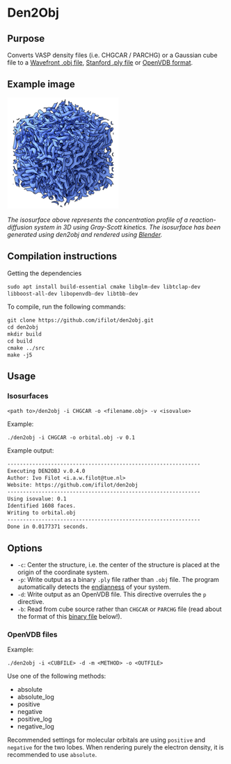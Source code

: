 # Den2Obj

## Purpose
Converts VASP density files (i.e. CHGCAR / PARCHG) or a Gaussian cube file to a [Wavefront .obj file](https://en.wikipedia.org/wiki/Wavefront_.obj_file), [Stanford .ply file](https://en.wikipedia.org/wiki/PLY_(file_format)) or [OpenVDB format](https://www.openvdb.org/).

## Example image
![3D Reaction-Diffusion system](img/reac_diff_3d_network_small.png)

*The isosurface above represents the concentration profile of a reaction-diffusion system in 3D using Gray-Scott kinetics. The isosurface has been generated using den2obj and rendered using [Blender](https://www.blender.org/).*

## Compilation instructions

Getting the dependencies
```
sudo apt install build-essential cmake libglm-dev libtclap-dev libboost-all-dev libopenvdb-dev libtbb-dev
```

To compile, run the following commands:
```
git clone https://github.com/ifilot/den2obj.git
cd den2obj
mkdir build
cd build
cmake ../src
make -j5
```

## Usage

### Isosurfaces

```
<path to>/den2obj -i CHGCAR -o <filename.obj> -v <isovalue>
```

Example:
```
./den2obj -i CHGCAR -o orbital.obj -v 0.1
```

Example output:
```
--------------------------------------------------------------
Executing DEN2OBJ v.0.4.0
Author: Ivo Filot <i.a.w.filot@tue.nl>
Website: https://github.com/ifilot/den2obj
--------------------------------------------------------------
Using isovalue: 0.1
Identified 1608 faces.
Writing to orbital.obj
--------------------------------------------------------------
Done in 0.0177371 seconds.
```

## Options

* `-c`: Center the structure, i.e. the center of the structure is placed at the origin of the coordinate system.
* `-p`: Write output as a binary `.ply` file rather than `.obj` file. The program automatically detects the [endianness](https://en.wikipedia.org/wiki/Endianness) of your system.
* `-d`: Write output as an OpenVDB file. This directive overrules the `p` directive.
* `-b`: Read from cube source rather than `CHGCAR` or `PARCHG` file (read about the format of this [binary file](#binary-source) below!).

### OpenVDB files

Example:
```
./den2obj -i <CUBFILE> -d -m <METHOD> -o <OUTFILE>
```

Use one of the following methods:
* absolute
* absolute_log
* positive
* negative
* positive_log
* negative_log

Recommended settings for molecular orbitals are using `positive` and `negative` for the two lobes. When rendering purely the electron density, it is recommended to use `absolute`.
